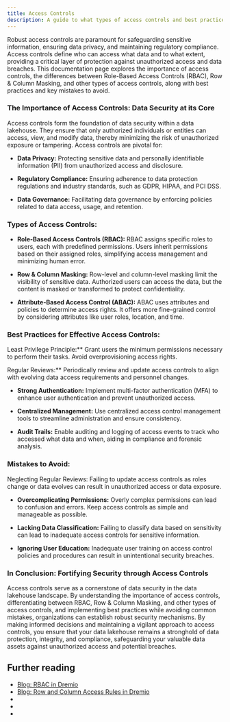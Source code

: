 ```yaml
---
title: Access Controls
description: A guide to what types of access controls and best practices.
---
```


Robust access controls are paramount for safeguarding sensitive information, ensuring data privacy, and maintaining regulatory compliance. Access controls define who can access what data and to what extent, providing a critical layer of protection against unauthorized access and data breaches. This documentation page explores the importance of access controls, the differences between Role-Based Access Controls (RBAC), Row & Column Masking, and other types of access controls, along with best practices and key mistakes to avoid.

### The Importance of Access Controls: Data Security at its Core

Access controls form the foundation of data security within a data lakehouse. They ensure that only authorized individuals or entities can access, view, and modify data, thereby minimizing the risk of unauthorized exposure or tampering. Access controls are pivotal for:

- **Data Privacy:** Protecting sensitive data and personally identifiable information (PII) from unauthorized access and disclosure.

- **Regulatory Compliance:** Ensuring adherence to data protection regulations and industry standards, such as GDPR, HIPAA, and PCI DSS.

- **Data Governance:** Facilitating data governance by enforcing policies related to data access, usage, and retention.

### Types of Access Controls:

- **Role-Based Access Controls (RBAC):** RBAC assigns specific roles to users, each with predefined permissions. Users inherit permissions based on their assigned roles, simplifying access management and minimizing human error.

- **Row & Column Masking:** Row-level and column-level masking limit the visibility of sensitive data. Authorized users can access the data, but the content is masked or transformed to protect confidentiality.

- **Attribute-Based Access Control (ABAC):** ABAC uses attributes and policies to determine access rights. It offers more fine-grained control by considering attributes like user roles, location, and time.

### Best Practices for Effective Access Controls:

Least Privilege Principle:** Grant users the minimum permissions necessary to perform their tasks. Avoid overprovisioning access rights.

Regular Reviews:** Periodically review and update access controls to align with evolving data access requirements and personnel changes.

- **Strong Authentication:** Implement multi-factor authentication (MFA) to enhance user authentication and prevent unauthorized access.

- **Centralized Management:** Use centralized access control management tools to streamline administration and ensure consistency.

- **Audit Trails:** Enable auditing and logging of access events to track who accessed what data and when, aiding in compliance and forensic analysis.

### Mistakes to Avoid:

Neglecting Regular Reviews: Failing to update access controls as roles change or data evolves can result in unauthorized access or data exposure.

- **Overcomplicating Permissions:** Overly complex permissions can lead to confusion and errors. Keep access controls as simple and manageable as possible.

- **Lacking Data Classification:** Failing to classify data based on sensitivity can lead to inadequate access controls for sensitive information.

- **Ignoring User Education:** Inadequate user training on access control policies and procedures can result in unintentional security breaches.

### In Conclusion: Fortifying Security through Access Controls

Access controls serve as a cornerstone of data security in the data lakehouse landscape. By understanding the importance of access controls, differentiating between RBAC, Row & Column Masking, and other types of access controls, and implementing best practices while avoiding common mistakes, organizations can establish robust security mechanisms. By making informed decisions and maintaining a vigilant approach to access controls, you ensure that your data lakehouse remains a stronghold of data protection, integrity, and compliance, safeguarding your valuable data assets against unauthorized access and potential breaches.

## Further reading

- [Blog: RBAC in Dremio](https://www.dremio.com/blog/introducing-new-rbac-privileges-for-admin-operations/)
- [Blog: Row and Column Access Rules in Dremio](https://www.dremio.com/blog/new-row-level-and-column-level-access-controls/)
- []()
- []()
- []()